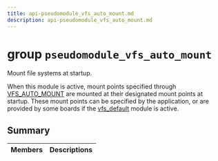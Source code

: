 ```yaml
---
title: api-pseudomodule_vfs_auto_mount.md
description: api-pseudomodule_vfs_auto_mount.md
---
```

# group `pseudomodule_vfs_auto_mount` 

Mount file systems at startup.

When this module is active, mount points specified through [VFS_AUTO_MOUNT](./doc/starlight-docs/src/content/docs/apidoc/api-undefined.md#group__sys__vfs_1ga74c1713a82cbe6a385e552ed6427f0bb) are mounted at their designated mount points at startup. These mount points can be specified by the application, or are provided by some boards if the [vfs_default](./doc/starlight-docs/src/content/docs/apidoc/api-undefined.md#group__pseudomodule__vfs__default) module is active.

## Summary

 Members                        | Descriptions                                
--------------------------------|---------------------------------------------

